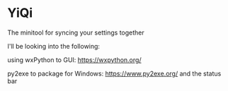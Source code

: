 # YiQi
The minitool for syncing your settings together

I'll be looking into the following:

using wxPython to GUI: https://wxpython.org/

py2exe to package for Windows: https://www.py2exe.org/ and the status bar